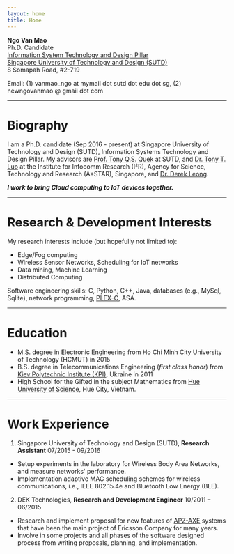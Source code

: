 ```yaml
---
layout: home
title: Home
---
```

**Ngo Van Mao**<br>
Ph.D. Candidate<br>
[Information System Technology and Design Pillar](https://istd.sutd.edu.sg/)<br>
[Singapore University of Technology and Design (SUTD)](https://sutd.edu.sg/)<br>
8 Somapah Road, #2-719<br>

Email: (1) vanmao\_ngo at mymail dot sutd dot edu dot sg,
 (2) newngovanmao @ gmail dot com

----------

# Biography

I am a Ph.D. candidate (Sep 2016 - present) at Singapore University of Technology and Design (SUTD), Information Systems Technology and Design Pillar.
My advisors are [Prof. Tony Q.S. Quek](http://people.sutd.edu.sg/~tonyquek/) at SUTD, and [Dr. Tony T. Luo](https://tonylt.github.io/) at the Institute for Infocomm Research (I²R), Agency for Science, Technology and Research (A*STAR), Singapore, and [Dr. Derek Leong](https://dleong.github.io/#/home).

***I work to bring Cloud computing to IoT devices together.***

----------
# Research & Development Interests
My research interests include (but hopefully not limited to):
* Edge/Fog computing
* Wireless Sensor Networks, Scheduling for IoT networks
* Data mining, Machine Learning
* Distributed Computing

Software engineering skills: C, Python, C++, Java, databases (e.g., MySql, Sqlite), network programming, [PLEX-C](https://en.wikipedia.org/wiki/PLEX_(programming_language)), ASA.

----------
# Education
* M.S. degree in Electronic Engineering from Ho Chi Minh City University of Technology (HCMUT) in 2015
* B.S. degree in Telecommunications Engineering (*first class honor*) from [Kiev Polytechnic Institute (KPI)](http://kpi.ua/en), Ukraine in 2011
* High School for the Gifted in the subject Mathematics from [Hue University of Science](http://www.husc.edu.vn/en/news.php), Hue City, Vietnam.

----------
# Work Experience
1. Singapore University of Technology and Design (SUTD), **Research Assistant** 07/2015 - 09/2016
* Setup experiments in the laboratory for Wireless Body Area Networks, and measure networks' performance.
* Implementation adaptive MAC scheduling schemes for wireless communications, i.e., IEEE 802.15.4e and Bluetooth Low Energy (BLE).

2. DEK Technologies, **Research and Development Engineer** 10/2011 – 06/2015
* Research and implement proposal for new features of [APZ-AXE](https://en.wikipedia.org/wiki/AXE_telephone_exchange) systems that have been the main project of Ericsson Company for many years.
* Involve in some projects and all phases of the software designed process from writing proposals, planning, and implementation. 
